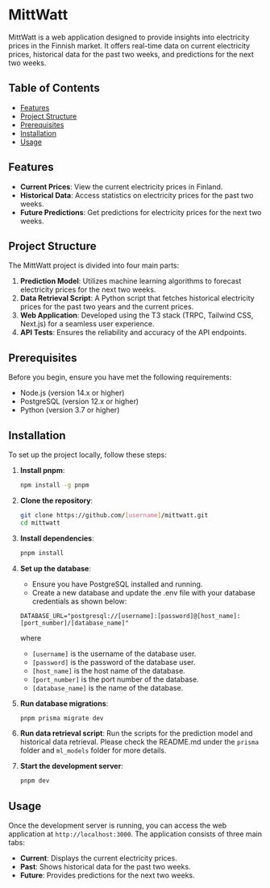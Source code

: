 # MittWatt

MittWatt is a web application designed to provide insights into electricity prices in the Finnish market. It offers real-time data on current electricity prices, historical data for the past two weeks, and predictions for the next two weeks.

## Table of Contents

- [Features](#features)
- [Project Structure](#project-structure)
- [Prerequisites](#prerequisites)
- [Installation](#installation)
- [Usage](#usage)

## Features

- **Current Prices**: View the current electricity prices in Finland.
- **Historical Data**: Access statistics on electricity prices for the past two weeks.
- **Future Predictions**: Get predictions for electricity prices for the next two weeks.

## Project Structure

The MittWatt project is divided into four main parts:

1. **Prediction Model**: Utilizes machine learning algorithms to forecast electricity prices for the next two weeks.
2. **Data Retrieval Script**: A Python script that fetches historical electricity prices for the past two years and the current prices.
3. **Web Application**: Developed using the T3 stack (TRPC, Tailwind CSS, Next.js) for a seamless user experience.
4. **API Tests**: Ensures the reliability and accuracy of the API endpoints.

## Prerequisites

Before you begin, ensure you have met the following requirements:

- Node.js (version 14.x or higher)
- PostgreSQL (version 12.x or higher)
- Python (version 3.7 or higher)

## Installation

To set up the project locally, follow these steps:

1. **Install pnpm**:

   ```bash
   npm install -g pnpm
   ```

2. **Clone the repository**:

   ```bash
   git clone https://github.com/[username]/mittwatt.git
   cd mittwatt
   ```

3. **Install dependencies**:

   ```bash
   pnpm install
   ```

4. **Set up the database**:

   - Ensure you have PostgreSQL installed and running.
   - Create a new database and update the .env file with your database credentials as shown below:

   ```plaintext
   DATABASE_URL="postgresql://[username]:[password]@[host_name]:[port_number]/[database_name]"
   ```

   where

   - `[username]` is the username of the database user.
   - `[password]` is the password of the database user.
   - `[host_name]` is the host name of the database.
   - `[port_number]` is the port number of the database.
   - `[database_name]` is the name of the database.

5. **Run database migrations**:

   ```bash
   pnpm prisma migrate dev
   ```

6. **Run data retrieval script**:
   Run the scripts for the prediction model and historical data retrieval. Please check the README.md under the `prisma` folder and `ml_models` folder for more details.

7. **Start the development server**:
   ```bash
   pnpm dev
   ```

## Usage

Once the development server is running, you can access the web application at `http://localhost:3000`. The application consists of three main tabs:

- **Current**: Displays the current electricity prices.
- **Past**: Shows historical data for the past two weeks.
- **Future**: Provides predictions for the next two weeks.
